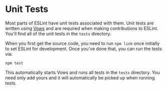 # Unit Tests

Most parts of ESLint have unit tests associated with them. Unit tests are written using [Vows](http://vowsjs.org) and are required when making contributions to ESLint. You'll find all of the unit tests in the `tests` directory.

When you first get the source code, you need to run `npm link` once initially to set ESLint for development. Once you've done that, you can run the tests via:

    npm test

This automatically starts Vows and runs all tests in the `tests` directory. You need only add yours and it will automatically be picked up when running tests.
